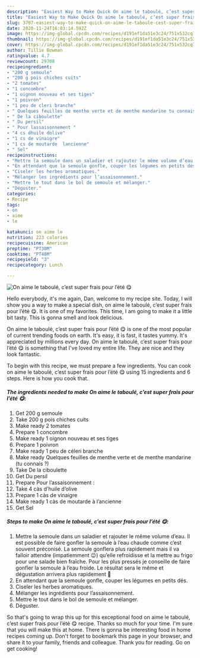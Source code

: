 ```yaml
---
description: "Easiest Way to Make Quick On aime le taboulé, c’est super frais pour l’été 😋"
title: "Easiest Way to Make Quick On aime le taboulé, c’est super frais pour l’été 😋"
slug: 3707-easiest-way-to-make-quick-on-aime-le-taboule-cest-super-frais-pour-lete
date: 2020-11-24T16:03:14.592Z
image: https://img-global.cpcdn.com/recipes/d191ef1da51e3c24/751x532cq70/on-aime-le-taboule-cest-super-frais-pour-lete-😋-photo-principale-de-la-recette.jpg
thumbnail: https://img-global.cpcdn.com/recipes/d191ef1da51e3c24/751x532cq70/on-aime-le-taboule-cest-super-frais-pour-lete-😋-photo-principale-de-la-recette.jpg
cover: https://img-global.cpcdn.com/recipes/d191ef1da51e3c24/751x532cq70/on-aime-le-taboule-cest-super-frais-pour-lete-😋-photo-principale-de-la-recette.jpg
author: Tillie Bowman
ratingvalue: 4.7
reviewcount: 29708
recipeingredient:
- "200 g semoule"
- "200 g pois chiches cuits"
- "2 tomates"
- "1 concombre"
- "1 oignon nouveau et ses tiges"
- "1 poivron"
- "1 peu de cleri branche"
- " Quelques feuilles de menthe verte et de menthe mandarine tu connais "
- " De la ciboulette"
- " Du persil"
- " Pour lassaisonnement "
- "4 cs dhuile dolive"
- "1 cs de vinaigre"
- "1 cs de moutarde  lancienne"
- " Sel"
recipeinstructions:
- "Mettre la semoule dans un saladier et rajouter le même volume d’eau. Il est possible de faire gonfler la semoule à l’eau chaude comme c’est souvent préconisé. La semoule gonflera plus rapidement mais il va falloir attendre (impatiemment 😉) qu’elle refroidisse et la mettre au frigo pour une salade bien fraîche. Pour les plus pressés je conseille de faire gonfler la semoule à l’eau froide. Le résultat sera le même et dégustation arrivera plus rapidement 🤪"
- "En attendant que la semoule gonfle, couper les légumes en petits dés."
- "Ciseler les herbes aromatiques."
- "Mélanger les ingrédients pour l’assaisonnement."
- "Mettre le tout dans le bol de semoule et mélanger."
- "Déguster."
categories:
- Recipe
tags:
- on
- aime
- le

katakunci: on aime le 
nutrition: 223 calories
recipecuisine: American
preptime: "PT30M"
cooktime: "PT48M"
recipeyield: "3"
recipecategory: Lunch

---
```



![On aime le taboulé, c’est super frais pour l’été 😋](https://img-global.cpcdn.com/recipes/d191ef1da51e3c24/751x532cq70/on-aime-le-taboule-cest-super-frais-pour-lete-😋-photo-principale-de-la-recette.jpg)

Hello everybody, it's me again, Dan, welcome to my recipe site. Today, I will show you a way to make a special dish, on aime le taboulé, c’est super frais pour l’été 😋. It is one of my favorites. This time, I am going to make it a little bit tasty. This is gonna smell and look delicious.

On aime le taboulé, c’est super frais pour l’été 😋 is one of the most popular of current trending foods on earth. It's easy, it is fast, it tastes yummy. It's appreciated by millions every day. On aime le taboulé, c’est super frais pour l’été 😋 is something that I've loved my entire life. They are nice and they look fantastic.




To begin with this recipe, we must prepare a few ingredients. You can cook on aime le taboulé, c’est super frais pour l’été 😋 using 15 ingredients and 6 steps. Here is how you cook that.

<!--inarticleads1-->

##### The ingredients needed to make On aime le taboulé, c’est super frais pour l’été 😋:

1. Get 200 g semoule
1. Take 200 g pois chiches cuits
1. Make ready 2 tomates
1. Prepare 1 concombre
1. Make ready 1 oignon nouveau et ses tiges
1. Prepare 1 poivron
1. Make ready 1 peu de céleri branche
1. Make ready  Quelques feuilles de menthe verte et de menthe mandarine (tu connais ?)
1. Take  De la ciboulette
1. Get  Du persil
1. Prepare  Pour l’assaisonnement :
1. Take 4 càs d’huile d’olive
1. Prepare 1 càs de vinaigre
1. Make ready 1 càs de moutarde à l’ancienne
1. Get  Sel




<!--inarticleads2-->

##### Steps to make On aime le taboulé, c’est super frais pour l’été 😋:

1. Mettre la semoule dans un saladier et rajouter le même volume d’eau. Il est possible de faire gonfler la semoule à l’eau chaude comme c’est souvent préconisé. La semoule gonflera plus rapidement mais il va falloir attendre (impatiemment 😉) qu’elle refroidisse et la mettre au frigo pour une salade bien fraîche. Pour les plus pressés je conseille de faire gonfler la semoule à l’eau froide. Le résultat sera le même et dégustation arrivera plus rapidement 🤪
1. En attendant que la semoule gonfle, couper les légumes en petits dés.
1. Ciseler les herbes aromatiques.
1. Mélanger les ingrédients pour l’assaisonnement.
1. Mettre le tout dans le bol de semoule et mélanger.
1. Déguster.




So that's going to wrap this up for this exceptional food on aime le taboulé, c’est super frais pour l’été 😋 recipe. Thanks so much for your time. I'm sure that you will make this at home. There is gonna be interesting food in home recipes coming up. Don't forget to bookmark this page in your browser, and share it to your family, friends and colleague. Thank you for reading. Go on get cooking!

